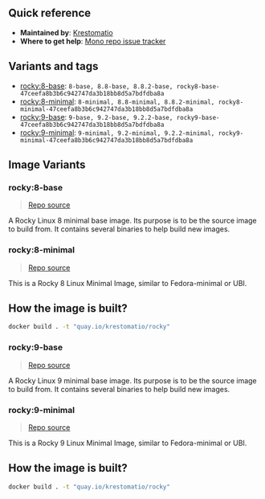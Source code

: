 ## Quick reference
- **Maintained by**:
[Krestomatio](https://krestomatio.com)
- **Where to get help**:
[Mono repo issue tracker](https://github.com/krestomatio/container_builder/issues)

## Variants and tags
- [rocky:8-base](#rocky8-base): `8-base, 8.8-base, 8.8.2-base, rocky8-base-47ceefa8b3b6c942747da3b18bb8d5a7bdfdba8a`
- [rocky:8-minimal](#rocky8-minimal): `8-minimal, 8.8-minimal, 8.8.2-minimal, rocky8-minimal-47ceefa8b3b6c942747da3b18bb8d5a7bdfdba8a`
- [rocky:9-base](#rocky9-base): `9-base, 9.2-base, 9.2.2-base, rocky9-base-47ceefa8b3b6c942747da3b18bb8d5a7bdfdba8a`
- [rocky:9-minimal](#rocky9-minimal): `9-minimal, 9.2-minimal, 9.2.2-minimal, rocky9-minimal-47ceefa8b3b6c942747da3b18bb8d5a7bdfdba8a`


## Image Variants
### rocky:8-base
> [Repo source](https://github.com/krestomatio/container_builder/tree/master/rocky/rocky8-base)

A Rocky Linux 8 minimal base image. Its purpose is to be the source image to build from. It contains several binaries to help build new images.

### rocky:8-minimal
> [Repo source](https://github.com/krestomatio/container_builder/tree/master/rocky/rocky8-minimal)

This is a Rocky 8 Linux Minimal Image, similar to Fedora-minimal or UBI.

## How the image is built?
```bash
docker build . -t "quay.io/krestomatio/rocky"
```

### rocky:9-base
> [Repo source](https://github.com/krestomatio/container_builder/tree/master/rocky/rocky9-base)

A Rocky Linux 9 minimal base image. Its purpose is to be the source image to build from. It contains several binaries to help build new images.

### rocky:9-minimal
> [Repo source](https://github.com/krestomatio/container_builder/tree/master/rocky/rocky9-minimal)

This is a Rocky 9 Linux Minimal Image, similar to Fedora-minimal or UBI.

## How the image is built?
```bash
docker build . -t "quay.io/krestomatio/rocky"
```
